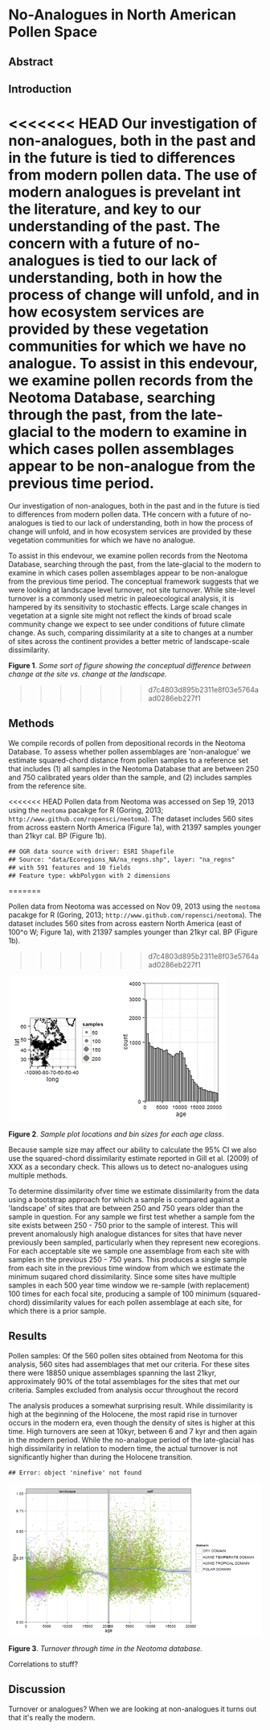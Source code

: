 No-Analogues in North American Pollen Space
========================================================

Abstract
------------------------

Introduction
------------------------
<<<<<<< HEAD
Our investigation of non-analogues, both in the past and in the future is tied to differences from modern pollen data.  The use of modern analogues is prevelant int the literature, and key to our understanding of the past.  The concern with a future of no-analogues is tied to our lack of understanding, both in how the process of change will unfold, and in how ecosystem services are provided by these vegetation communities for which we have no analogue.
To assist in this endevour, we examine pollen records from the Neotoma Database, searching through the past, from the late-glacial to the modern to examine in which cases pollen assemblages appear to be non-analogue from the previous time period.
=======
Our investigation of non-analogues, both in the past and in the future is tied to differences from modern pollen data.  THe concern with a future of no-analogues is tied to our lack of understanding, both in how the process of change will unfold, and in how ecosystem services are provided by these vegetation communities for which we have no analogue.

To assist in this endevour, we examine pollen records from the Neotoma Database, searching through the past, from the late-glacial to the modern to examine in which cases pollen assemblages appear to be non-analogue from the previous time period.  The conceptual framework suggests that we were looking at landscape level turnover, not site turnover.  While site-level turnover is a commonly used metric in paleoecological analysis, it is hampered by its sensitivity to stochastic effects.  Large scale changes in vegetation at a signle site might not reflect the kinds of broad scale community change we expect to see under conditions of future climate change.  As such, comparing dissimilarity at a site to changes at a number of sites across the continent provides a better metric of landscape-scale dissimilarity.

**Figure 1**. *Some sort of figure showing the conceptual difference between change at the site vs. change at the landscape.*
>>>>>>> d7c4803d895b2311e8f03e5764aad0286eb227f1

Methods
------------------------
We compile records of pollen from depositional records in the Neotoma Database.  To assess whether pollen assemblages are 'non-analogue' we estimate squared-chord distance from pollen samples to a reference set that includes (1) all samples in the Neotoma Database that are between 250 and 750 calibrated years older than the sample, and (2) includes samples from the reference site.



<<<<<<< HEAD
Pollen data from Neotoma was accessed on Sep 19, 2013 using the `neotoma` pacakge for R (Goring, 2013; `http://www.github.com/ropensci/neotoma`).  The dataset includes 560 sites from across eastern North America (Figure 1a), with 21397 samples younger than 21kyr cal. BP (Figure 1b).


```
## OGR data source with driver: ESRI Shapefile 
## Source: "data/Ecoregions_NA/na_regns.shp", layer: "na_regns"
## with 591 features and 10 fields
## Feature type: wkbPolygon with 2 dimensions
```
=======

Pollen data from Neotoma was accessed on Nov 09, 2013 using the `neotoma` pacakge for R (Goring, 2013; `http://www.github.com/ropensci/neotoma`).  The dataset includes 560 sites from across eastern North America (east of 100^o W; Figure 1a), with 21397 samples younger than 21kyr cal. BP (Figure 1b).
>>>>>>> d7c4803d895b2311e8f03e5764aad0286eb227f1

![plot of chunk Figure1Plots](figure/Figure1Plots.png) 

**Figure 2**. *Sample plot locations and bin sizes for each age class*.

Because sample size may affect our ability to calculate the 95% CI we also use the squared-chord dissimilarity estimate reported in Gill et al. (2009) of XXX as a secondary check.  This allows us to detect no-analogues using multiple methods.

To determine dissimilarity ofver time we estimate dissimilarity from the data using a bootstrap approach for which a sample is compared against a 'landscape' of sites that are between 250 and 750 years older than the sample in question.  For any sample we first test whether a sample fom the site exists between 250 - 750 prior to the sample of interest.  This will prevent anomalously high analogue distances for sites that have never previously been sampled, particularly when they represent new ecoregions.  For each acceptable site we sample one assemblage from each site with samples in the previous 250 - 750 years.  This produces a single sample from each site in the previous time window from which we estimate the minimum suqared chord dissimilarity.  Since some sites have multiple samples in each 500 year time window we re-sample (with replacement) 100 times for each focal site, producing a sample of 100 minimum (squared-chord) dissimilarity values for each pollen assemblage at each site, for which there is a prior sample.





Results
-------------------------
Pollen samples:
Of the 560 pollen sites obtained from Neotoma for this analysis, 560 sites had assemblages that met our criteria.  For these sites there were 18850 unique assemblages spanning the last 21kyr, approximately 90% of the total assemblages for the sites that met our criteria.  Samples excluded from analysis occur throughout the record

The analysis produces a somewhat surprising result.  While dissimilarity is high at the beginning of the Holocene, the most rapid rise in turnover occurs in the modern era, even though the density of sites is higher at this time.  High turnovers are seen at 10kyr, between 6 and 7 kyr and then again in the modern period.  While the no-analogue period of the late-glacial has high dissimilarity in relation to modern time, the actual turnover is not significantly higher than during the Holocene transition.



```
## Error: object 'ninefive' not found
```

![plot of chunk dissVsAge](figure/dissVsAge.png) 

**Figure 3**. *Turnover through time in the Neotoma database.*




Correlations to stuff?

Discussion
---------------------------
Turnover or analogues?  When we are looking at non-analogues it turns out that it's really the modern.
